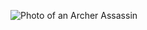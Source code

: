 ![Photo of an Archer Assassin](https://user-images.githubusercontent.com/48654699/123826525-d8ac5500-d8cd-11eb-8973-2589da66ef83.jpg)
